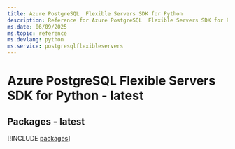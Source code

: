 ```yaml
---
title: Azure PostgreSQL  Flexible Servers SDK for Python
description: Reference for Azure PostgreSQL  Flexible Servers SDK for Python
ms.date: 06/09/2025
ms.topic: reference
ms.devlang: python
ms.service: postgresqlflexibleservers
---
```

# Azure PostgreSQL  Flexible Servers SDK for Python - latest
## Packages - latest
[!INCLUDE [packages](postgresql--flexible-servers-index.md)]
